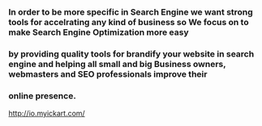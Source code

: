 ### In order to be more specific in Search Engine we want strong tools for accelrating any kind of business so We focus on to make Search Engine Optimization more easy 
### by providing quality tools for brandify your website in search engine and helping all small and big Business owners, webmasters and SEO professionals improve their 
### online presence.

http://io.myickart.com/
